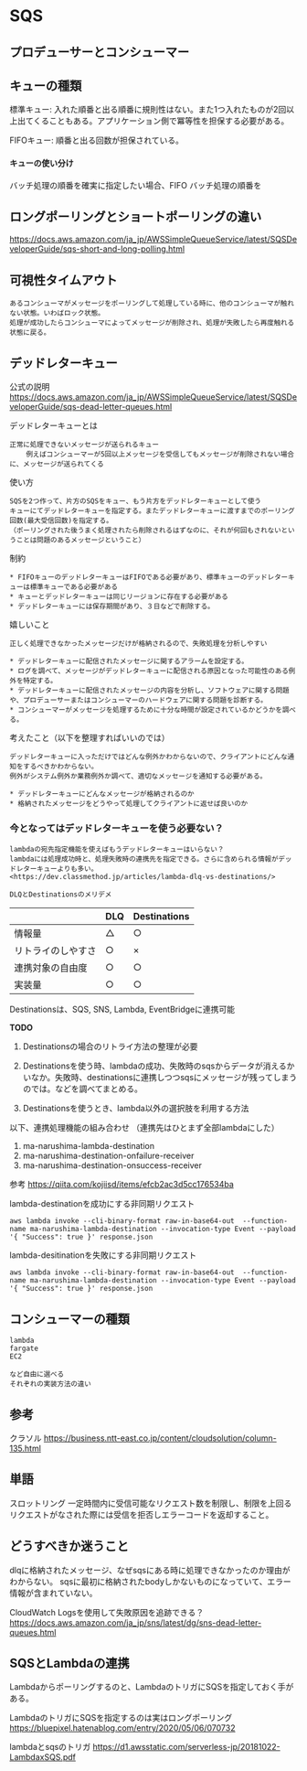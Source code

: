 # SQS

## プロデューサーとコンシューマー

## キューの種類

標準キュー: 入れた順番と出る順番に規則性はない。また1つ入れたものが2回以上出てくることもある。アプリケーション側で冪等性を担保する必要がある。

FIFOキュー: 順番と出る回数が担保されている。

#### キューの使い分け

バッチ処理の順番を確実に指定したい場合、FIFO
バッチ処理の順番を

## ロングポーリングとショートポーリングの違い

<https://docs.aws.amazon.com/ja_jp/AWSSimpleQueueService/latest/SQSDeveloperGuide/sqs-short-and-long-polling.html>

## 可視性タイムアウト

    あるコンシューマがメッセージをポーリングして処理している時に、他のコンシューマが触れない状態。いわばロック状態。
    処理が成功したらコンシューマによってメッセージが削除され、処理が失敗したら再度触れる状態に戻る。

## デッドレターキュー

公式の説明
<https://docs.aws.amazon.com/ja_jp/AWSSimpleQueueService/latest/SQSDeveloperGuide/sqs-dead-letter-queues.html>

デッドレターキューとは

    正常に処理できないメッセージが送られるキュー
        例えばコンシューマーが5回以上メッセージを受信してもメッセージが削除されない場合に、メッセージが送られてくる

使い方

    SQSを2つ作って、片方のSQSをキュー、もう片方をデッドレターキューとして使う
    キューにてデッドレターキューを指定する。またデッドレターキューに渡すまでのポーリング回数(最大受信回数)を指定する。
    （ポーリングされた後うまく処理されたら削除されるはずなのに、それが何回もされないということは問題のあるメッセージということ）

制約

    * FIFOキューのデッドレターキューはFIFOである必要があり、標準キューのデッドレターキューは標準キューである必要がある
    * キューとデッドレターキューは同じリージョンに存在する必要がある
    * デッドレターキューには保存期間があり、３日などで削除する。

嬉しいこと

    正しく処理できなかったメッセージだけが格納されるので、失敗処理を分析しやすい

    * デッドレターキューに配信されたメッセージに関するアラームを設定する。
    * ログを調べて、メッセージがデッドレターキューに配信される原因となった可能性のある例外を特定する。
    * デッドレターキューに配信されたメッセージの内容を分析し、ソフトウェアに関する問題や、プロデューサーまたはコンシューマーのハードウェアに関する問題を診断する。
    * コンシューマーがメッセージを処理するために十分な時間が設定されているかどうかを調べる。

考えたこと（以下を整理すればいいのでは）

    デッドレターキューに入っただけではどんな例外かわからないので、クライアントにどんな通知をするべきかわからない。
    例外がシステム例外か業務例外か調べて、適切なメッセージを通知する必要がある。

    * デッドレターキューにどんなメッセージが格納されるのか
    * 格納されたメッセージをどうやって処理してクライアントに返せば良いのか

### 今となってはデッドレターキューを使う必要ない？

    lambdaの宛先指定機能を使えばもうデッドレターキューはいらない？
    lambdaには処理成功時と、処理失敗時の連携先を指定できる。さらに含められる情報がデッドレターキューよりも多い。
    <https://dev.classmethod.jp/articles/lambda-dlq-vs-destinations/>

    DLQとDestinationsのメリデメ
    
| | DLQ | Destinations | 
| --- | --- | --- |
| 情報量 | △ | ○ |
| リトライのしやすさ | ○ | × | 
| 連携対象の自由度 | ○ | ○ | 
| 実装量 | ○ | ○ |

Destinationsは、SQS, SNS, Lambda, EventBridgeに連携可能

**TODO**

1. Destinationsの場合のリトライ方法の整理が必要

2. Destinationsを使う時、lambdaの成功、失敗時のsqsからデータが消えるかいなか。失敗時、destinationsに連携しつつsqsにメッセージが残ってしまうのでは。などを調べてまとめる。

3. Destinationsを使うとき、lambda以外の選択肢を利用する方法

以下、連携処理機能の組み合わせ
（連携先はひとまず全部lambdaにした）

1. ma-narushima-lambda-destination
2. ma-narushima-destination-onfailure-receiver
3. ma-narushima-destination-onsuccess-receiver

参考
<https://qiita.com/kojiisd/items/efcb2ac3d5cc176534ba>

lambda-destinationを成功にする非同期リクエスト

```
aws lambda invoke --cli-binary-format raw-in-base64-out  --function-name ma-narushima-lambda-destination --invocation-type Event --payload '{ "Success": true }' response.json
```

lambda-desitinationを失敗にする非同期リクエスト

```
aws lambda invoke --cli-binary-format raw-in-base64-out  --function-name ma-narushima-lambda-destination --invocation-type Event --payload '{ "Success": true }' response.json
```

## コンシューマーの種類

    lambda
    fargate
    EC2

    など自由に選べる
    それぞれの実装方法の違い

## 参考

クラソル
<https://business.ntt-east.co.jp/content/cloudsolution/column-135.html>

## 単語

スロットリング
    一定時間内に受信可能なリクエスト数を制限し、制限を上回るリクエストがなされた際には受信を拒否しエラーコードを返却すること。

## どうすべきか迷うこと

dlqに格納されたメッセージ、なぜsqsにある時に処理できなかったのか理由がわからない。
sqsに最初に格納されたbodyしかないものになっていて、エラー情報が含まれていない。

CloudWatch Logsを使用して失敗原因を追跡できる？
<https://docs.aws.amazon.com/ja_jp/sns/latest/dg/sns-dead-letter-queues.html>

## SQSとLambdaの連携

Lambdaからポーリングするのと、LambdaのトリガにSQSを指定しておく手がある。

LambdaのトリガにSQSを指定するのは実はロングポーリング
https://bluepixel.hatenablog.com/entry/2020/05/06/070732

lambdaとsqsのトリガ
https://d1.awsstatic.com/serverless-jp/20181022-LambdaxSQS.pdf
